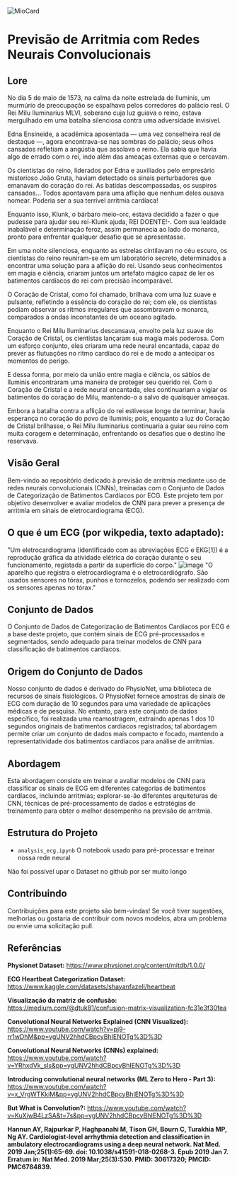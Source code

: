 ![MioCard](https://github.com/elementare/cardiowave/assets/42151032/e4bd0652-7b16-4479-a977-3f41ec594326)

# Previsão de Arritmia com Redes Neurais Convolucionais

## Lore
No dia 5 de maio de 1573, na calma da noite estrelada de Iluminis, um murmúrio de preocupação se espalhava pelos corredores do palácio real. O Rei Milu Iluminarius MLVI, soberano cuja luz guiava o reino, estava mergulhado em uma batalha silenciosa contra uma adversidade invisível.

Edna Ensineide, a acadêmica aposentada — uma vez conselheira real de destaque —, agora encontrava-se nas sombras do palácio; seus olhos cansados refletiam a angústia que assolava o reino. Ela sabia que havia algo de errado com o rei, indo além das ameaças externas que o cercavam.

Os cientistas do reino, liderados por Edna e auxiliados pelo empresário misterioso João Gruta, haviam detectado os sinais perturbadores que emanavam do coração do rei. As batidas descompassadas, os suspiros cansados… Todos apontavam para uma aflição que nenhum deles ousava nomear. Poderia ser a sua terrível arritmia cardíaca!

Enquanto isso, Klunk, o bárbaro meio-orc, estava decidido a fazer o que pudesse para ajudar seu rei-Klunk ajuda, REI DOENTE!-. Com sua lealdade inabalável e determinação feroz, assim permanecia ao lado do monarca, pronto para enfrentar qualquer desafio que se apresentasse.

Em uma noite silenciosa, enquanto as estrelas cintilavam no céu escuro, os cientistas do reino reuniram-se em um laboratório secreto, determinados a encontrar uma solução para a aflição do rei. Usando seus conhecimentos em magia e ciência, criaram juntos um artefato mágico capaz de ler os batimentos cardíacos do rei com precisão incomparável.

O Coração de Cristal, como foi chamado, brilhava com uma luz suave e pulsante, refletindo a essência do coração do rei; com ele, os cientistas podiam observar os ritmos irregulares que assombravam o monarca, comparados a ondas inconstantes de um oceano agitado.

Enquanto o Rei Milu Iluminarius descansava, envolto pela luz suave do Coração de Cristal, os cientistas lançaram sua magia mais poderosa. Com um esforço conjunto, eles criaram uma rede neural encantada, capaz de prever as flutuações no ritmo cardíaco do rei e de modo a antecipar os momentos de perigo.

E dessa forma, por meio da união entre magia e ciência, os sábios de Iluminis encontraram uma maneira de proteger seu querido rei. Com o Coração de Cristal e a rede neural encantada, eles continuariam a vigiar os batimentos do coração de Milu, mantendo-o a salvo de quaisquer ameaças.

Embora a batalha contra a aflição do rei estivesse longe de terminar, havia esperança no coração do povo de Iluminis; pois, enquanto a luz do Coração de Cristal brilhasse, o Rei Milu Iluminarius continuaria a guiar seu reino com muita coragem e determinação, enfrentando os desafios que o destino lhe reservava.

## Visão Geral
Bem-vindo ao repositório dedicado à previsão de arritmia mediante uso de redes neurais convolucionais (CNNs), treinadas com o Conjunto de Dados de Categorização de Batimentos Cardíacos por ECG. Este projeto tem por objetivo desenvolver e avaliar modelos de CNN para prever a presença de arritmia em sinais de eletrocardiograma (ECG).

## O que é um ECG (por wikpedia, texto adaptado):
"Um eletrocardiograma (identificado com as abreviações ECG e EKG[1]) é a reprodução gráfica da atividade elétrica do coração durante o seu funcionamento, registada a partir da superfície do corpo."
![image](https://github.com/elementare/cardiowave/assets/135054073/9d79aa50-40e0-4a26-9caf-a69bd23ca6ab)
"O aparelho que registra o eletrocardiograma é o eletrocardiógrafo. São usados sensores no tórax, punhos e tornozelos, podendo ser realizado com os sensores apenas no tórax."

## Conjunto de Dados
O Conjunto de Dados de Categorização de Batimentos Cardíacos por ECG é a base deste projeto, que contém sinais de ECG pré-processados e segmentados, sendo adequado para treinar modelos de CNN para classificação de batimentos cardíacos.

## Origem do Conjunto de Dados
Nosso conjunto de dados é derivado do PhysioNet, uma biblioteca de recursos de sinais fisiológicos. O PhysioNet fornece amostras de sinais de ECG com duração de 10 segundos para uma variedade de aplicações médicas e de pesquisa. No entanto, para este conjunto de dados específico, foi realizada uma reamostragem, extraindo apenas 1 dos 10 segundos originais de batimentos cardíacos registrados; tal abordagem permite criar um conjunto de dados mais compacto e focado, mantendo a representatividade dos batimentos cardíacos para análise de arritmias.

## Abordagem
Esta abordagem consiste em treinar e avaliar modelos de CNN para classificar os sinais de ECG em diferentes categorias de batimentos cardíacos, incluindo arritmias; explorar-se-ão diferentes arquiteturas de CNN, técnicas de pré-processamento de dados e estratégias de treinamento para obter o melhor desempenho na previsão de arritmia.

## Estrutura do Projeto
- `analysis_ecg.ipynb` O notebook usado para pré-processar e treinar nossa rede neural

Não foi possível upar o Dataset no github por ser muito longo

## Contribuindo
Contribuições para este projeto são bem-vindas! Se você tiver sugestões, melhorias ou gostaria de contribuir com novos modelos, abra um problema ou envie uma solicitação pull.

## Referências

**Physionet Dataset:** https://www.physionet.org/content/mitdb/1.0.0/

**ECG Heartbeat Categorization Dataset:** https://www.kaggle.com/datasets/shayanfazeli/heartbeat

**Visualização da matriz de confusão:** https://medium.com/@dtuk81/confusion-matrix-visualization-fc31e3f30fea

**Convolutional Neural Networks Explained (CNN Visualized):** https://www.youtube.com/watch?v=pj9-rr1wDhM&pp=ygUNV2hhdCBpcyBhIENOTg%3D%3D

**Convolutional Neural Networks (CNNs) explained:** https://www.youtube.com/watch?v=YRhxdVk_sIs&pp=ygUNV2hhdCBpcyBhIENOTg%3D%3D

**Introducing convolutional neural networks (ML Zero to Hero - Part 3):** https://www.youtube.com/watch?v=x_VrgWTKkiM&pp=ygUNV2hhdCBpcyBhIENOTg%3D%3D

**But What is Convolution?:** https://www.youtube.com/watch?v=KuXjwB4LzSA&t=7s&pp=ygUNV2hhdCBpcyBhIENOTg%3D%3D

**Hannun AY, Rajpurkar P, Haghpanahi M, Tison GH, Bourn C, Turakhia MP, Ng AY. Cardiologist-level arrhythmia detection and classification in ambulatory electrocardiograms using a deep neural network. Nat Med. 2019 Jan;25(1):65-69. doi: 10.1038/s41591-018-0268-3. Epub 2019 Jan 7. Erratum in: Nat Med. 2019 Mar;25(3):530. PMID: 30617320; PMCID: PMC6784839.**
